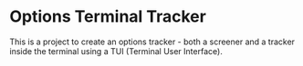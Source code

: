 # Options Terminal Tracker

This is a project to create an options tracker - both a screener and a tracker inside the terminal using a TUI (Terminal User Interface). 

